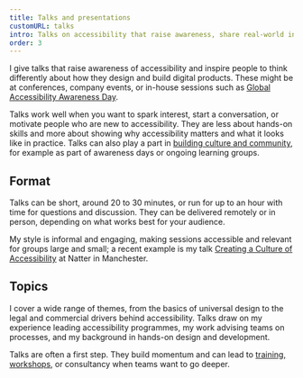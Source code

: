 ```yaml
---
title: Talks and presentations
customURL: talks
intro: Talks on accessibility that raise awareness, share real-world insight, and inspire teams to design and build more inclusively.
order: 3
---
```


I give talks that raise awareness of accessibility and inspire people to think differently about how they design and build digital products. These might be at conferences, company events, or in-house sessions such as [Global Accessibility Awareness Day](https://accessibility.day).

Talks work well when you want to spark interest, start a conversation, or motivate people who are new to accessibility. They are less about hands-on skills and more about showing why accessibility matters and what it looks like in practice. Talks can also play a part in [building culture and community](/services/culture), for example as part of awareness days or ongoing learning groups.

## Format

Talks can be short, around 20 to 30 minutes, or run for up to an hour with time for questions and discussion. They can be delivered remotely or in person, depending on what works best for your audience.

My style is informal and engaging, making sessions accessible and relevant for groups large and small; a recent example is my talk [Creating a Culture of Accessibility](https://www.youtube.com/watch?v=rMFoX0gzLfA) at Natter in Manchester.


## Topics

I cover a wide range of themes, from the basics of universal design to the legal and commercial drivers behind accessibility. Talks draw on my experience leading accessibility programmes, my work advising teams on processes, and my background in hands-on design and development.

Talks are often a first step. They build momentum and can lead to [training, workshops](/services/training), or consultancy when teams want to go deeper.
